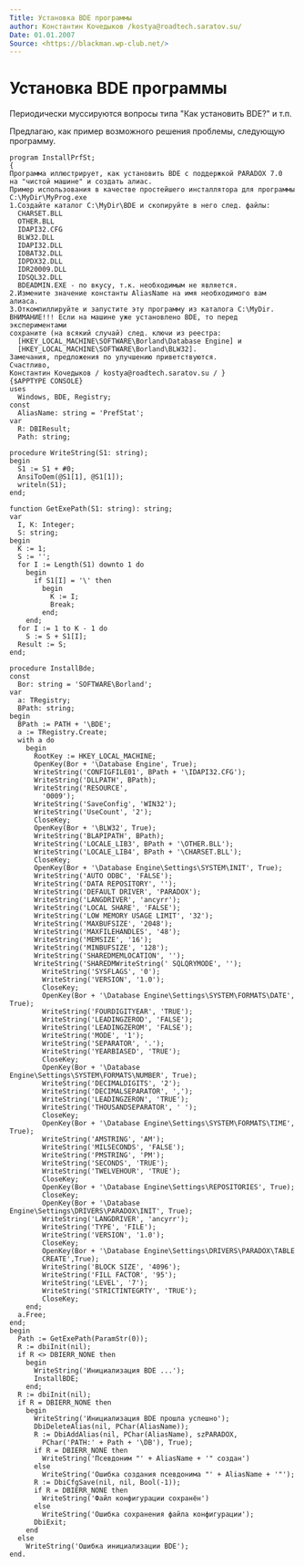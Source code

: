 ```yaml
---
Title: Установка BDE программы
author: Константин Кочедыков /kostya@roadtech.saratov.su/
Date: 01.01.2007
Source: <https://blackman.wp-club.net/>
---
```



Установка BDE программы
=====================

Периодически муссируются вопросы типа "Как установить BDE?" и т.п.

Предлагаю, как пример возможного решения проблемы, следующую программу.

    program InstallPrfSt;
    {
    Программа иллюстрирует, как установить BDE с поддержкой PARADOX 7.0
    на "чистой машине" и создать алиас.
    Пример использования в качестве простейшего инсталлятора для программы
    C:\MyDir\MyProg.exe
    1.Создайте каталог C:\MyDir\BDE и скопируйте в него след. файлы:
      CHARSET.BLL
      OTHER.BLL
      IDAPI32.CFG
      BLW32.DLL
      IDAPI32.DLL
      IDBAT32.DLL
      IDPDX32.DLL
      IDR20009.DLL
      IDSQL32.DLL
      BDEADMIN.EXE - по вкусу, т.к. необходимым не является.
    2.Измените значение константы AliasName на имя необходимого вам алиаса.
    3.Откомпиллируйте и запустите эту программу из каталога C:\MyDir.
    ВHИМАHИЕ!!! Если на машине уже установлено BDE, то перед экспериментами
    сохраните (на всякий случай) след. ключи из реестра:
      [HKEY_LOCAL_MACHINE\SOFTWARE\Borland\Database Engine] и
      [HKEY_LOCAL_MACHINE\SOFTWARE\Borland\BLW32].
    Замечания, предложения по улучшению приветствуются.
    Счастливо,
    Константин Кочедыков / kostya@roadtech.saratov.su / }
    {$APPTYPE CONSOLE}
    uses
      Windows, BDE, Registry;
    const
      AliasName: string = 'PrefStat';
    var
      R: DBIResult;
      Path: string;
     
    procedure WriteString(S1: string);
    begin
      S1 := S1 + #0;
      AnsiToOem(@S1[1], @S1[1]);
      writeln(S1);
    end;
     
    function GetExePath(S1: string): string;
    var
      I, K: Integer;
      S: string;
    begin
      K := 1;
      S := '';
      for I := Length(S1) downto 1 do
        begin
          if S1[I] = '\' then
            begin
              K := I;
              Break;
            end;
        end;
      for I := 1 to K - 1 do
        S := S + S1[I];
      Result := S;
    end;
     
    procedure InstallBde;
    const
      Bor: string = 'SOFTWARE\Borland';
    var
      a: TRegistry;
      BPath: string;
    begin
      BPath := PATH + '\BDE';
      a := TRegistry.Create;
      with a do
        begin
          RootKey := HKEY_LOCAL_MACHINE;
          OpenKey(Bor + '\Database Engine', True);
          WriteString('CONFIGFILE01', BPath + '\IDAPI32.CFG');
          WriteString('DLLPATH', BPath);
          WriteString('RESOURCE',
            '0009');
          WriteString('SaveConfig', 'WIN32');
          WriteString('UseCount', '2');
          CloseKey;
          OpenKey(Bor + '\BLW32', True);
          WriteString('BLAPIPATH', BPath);
          WriteString('LOCALE_LIB3', BPath + '\OTHER.BLL');
          WriteString('LOCALE_LIB4', BPath + '\CHARSET.BLL');
          CloseKey;
          OpenKey(Bor + '\Database Engine\Settings\SYSTEM\INIT', True);
          WriteString('AUTO ODBC', 'FALSE');
          WriteString('DATA REPOSITORY', '');
          WriteString('DEFAULT DRIVER', 'PARADOX');
          WriteString('LANGDRIVER', 'ancyrr');
          WriteString('LOCAL SHARE', 'FALSE');
          WriteString('LOW MEMORY USAGE LIMIT', '32');
          WriteString('MAXBUFSIZE', '2048');
          WriteString('MAXFILEHANDLES', '48');
          WriteString('MEMSIZE', '16');
          WriteString('MINBUFSIZE', '128');
          WriteString('SHAREDMEMLOCATION', '');
          WriteString('SHAREDMWriteString(' SQLQRYMODE', '');
            WriteString('SYSFLAGS', '0');
            WriteString('VERSION', '1.0');
            CloseKey;
            OpenKey(Bor + '\Database Engine\Settings\SYSTEM\FORMATS\DATE', True);
            WriteString('FOURDIGITYEAR', 'TRUE');
            WriteString('LEADINGZEROD', 'FALSE');
            WriteString('LEADINGZEROM', 'FALSE');
            WriteString('MODE', '1');
            WriteString('SEPARATOR', '.');
            WriteString('YEARBIASED', 'TRUE');
            CloseKey;
            OpenKey(Bor + '\Database Engine\Settings\SYSTEM\FORMATS\NUMBER', True);
            WriteString('DECIMALDIGITS', '2');
            WriteString('DECIMALSEPARATOR', ',');
            WriteString('LEADINGZERON', 'TRUE');
            WriteString('THOUSANDSEPARATOR', ' ');
            CloseKey;
            OpenKey(Bor + '\Database Engine\Settings\SYSTEM\FORMATS\TIME', True);
            WriteString('AMSTRING', 'AM');
            WriteString('MILSECONDS', 'FALSE');
            WriteString('PMSTRING', 'PM');
            WriteString('SECONDS', 'TRUE');
            WriteString('TWELVEHOUR', 'TRUE');
            CloseKey;
            OpenKey(Bor + '\Database Engine\Settings\REPOSITORIES', True);
            CloseKey;
            OpenKey(Bor + '\Database Engine\Settings\DRIVERS\PARADOX\INIT', True);
            WriteString('LANGDRIVER', 'ancyrr');
            WriteString('TYPE', 'FILE');
            WriteString('VERSION', '1.0');
            CloseKey;
            OpenKey(Bor + '\Database Engine\Settings\DRIVERS\PARADOX\TABLE
            CREATE',True);
            WriteString('BLOCK SIZE', '4096');
            WriteString('FILL FACTOR', '95');
            WriteString('LEVEL', '7');
            WriteString('STRICTINTEGRTY', 'TRUE');
            CloseKey;
        end;
      a.Free;
    end;
    begin
      Path := GetExePath(ParamStr(0));
      R := dbiInit(nil);
      if R <> DBIERR_NONE then
        begin
          WriteString('Инициализация BDE ...');
          InstallBDE;
        end;
      R := dbiInit(nil);
      if R = DBIERR_NONE then
        begin
          WriteString('Инициализация BDE прошла успешно');
          DbiDeleteAlias(nil, PChar(AliasName));
          R := DbiAddAlias(nil, PChar(AliasName), szPARADOX,
            PChar('PATH:' + Path + '\DB'), True);
          if R = DBIERR_NONE then
            WriteString('Псевдоним "' + AliasName + '" создан')
          else
            WriteString('Ошибка создания псевдонима "' + AliasName + '"');
          R := DbiCfgSave(nil, nil, Bool(-1));
          if R = DBIERR_NONE then
            WriteString('Файл конфигурации сохранён')
          else
            WriteString('Ошибка сохранения файла конфигурации');
          DbiExit;
        end
      else
        WriteString('Ошибка инициализации BDE');
    end.

